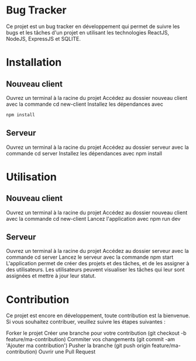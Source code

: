 # Bug Tracker
Ce projet est un bug tracker en développement qui permet de suivre les bugs et les tâches d'un projet en utilisant les technologies ReactJS, NodeJS, ExpressJS et SQLITE.

# Installation
## Nouveau client
Ouvrez un terminal à la racine du projet
Accédez au dossier nouveau client avec la commande cd new-client
Installez les dépendances avec 

```bash
npm install
```
## Serveur
Ouvrez un terminal à la racine du projet
Accédez au dossier serveur avec la commande cd server
Installez les dépendances avec npm install
# Utilisation
## Nouveau client
Ouvrez un terminal à la racine du projet
Accédez au dossier nouveau client avec la commande cd new-client
Lancez l'application avec npm run dev
## Serveur
Ouvrez un terminal à la racine du projet
Accédez au dossier serveur avec la commande cd server
Lancez le serveur avec la commande npm start
L'application permet de créer des projets et des tâches, et de les assigner à des utilisateurs. Les utilisateurs peuvent visualiser les tâches qui leur sont assignées et mettre à jour leur statut.

# Contribution
Ce projet est encore en développement, toute contribution est la bienvenue. Si vous souhaitez contribuer, veuillez suivre les étapes suivantes :

Forker le projet
Créer une branche pour votre contribution (git checkout -b feature/ma-contribution)
Commiter vos changements (git commit -am 'Ajouter ma contribution')
Pusher la branche (git push origin feature/ma-contribution)
Ouvrir une Pull Request
